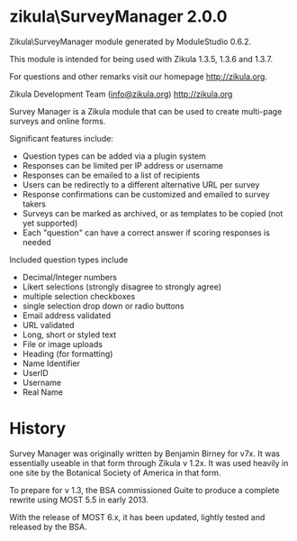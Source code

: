 zikula\SurveyManager 2.0.0
===========================

Zikula\SurveyManager module generated by ModuleStudio 0.6.2.

This module is intended for being used with Zikula 1.3.5, 1.3.6 and 1.3.7.

For questions and other remarks visit our homepage http://zikula.org.

Zikula Development Team (info@zikula.org)
http://zikula.org

Survey Manager is a Zikula module that can be used to create multi-page surveys and online forms.

Significant features include:
*  Question types can be added via a plugin system
*  Responses can be limited per IP address or username
*  Responses can be emailed to a list of recipients
*  Users can be redirectly to a different alternative URL per survey
*  Response confirmations can be customized and emailed to survey takers
*  Surveys can be marked as archived, or as templates to be copied (not yet supported)
*  Each "question" can have a correct answer if scoring responses is needed
  
Included question types include
*  Decimal/Integer numbers
*  Likert selections (strongly disagree to strongly agree)
*  multiple selection checkboxes
*  single selection drop down or radio buttons
*  Email address validated
*  URL validated
*  Long, short or styled text
*  File or image uploads
*  Heading (for formatting)
*  Name Identifier
*  UserID
*  Username
*  Real Name
  
History
==================

Survey Manager was originally written by Benjamin Birney for v7x.  It was essentially useable in that form through Zikula v 1.2x.  It was used heavily in one site by the Botanical Society of America in that form.

To prepare for v 1.3, the BSA commissioned Guite to produce a complete rewrite using MOST 5.5 in early 2013.

With the release of MOST 6.x, it has been updated, lightly tested and released by the BSA.
